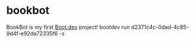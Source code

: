 # bookbot

BookBot is my first [Boot.dev](https://www.boot.dev) project!
bootdev run d2371c4c-0dad-4c85-9d4f-e92da72335f6 -s